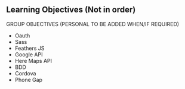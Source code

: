 Learning Objectives (Not in order)  
-------------------

GROUP OBJECTIVES (PERSONAL TO BE ADDED WHEN/IF REQUIRED)

* Oauth
* Sass
* Feathers JS
* Google API 
* Here Maps API
* BDD
* Cordova
* Phone Gap
